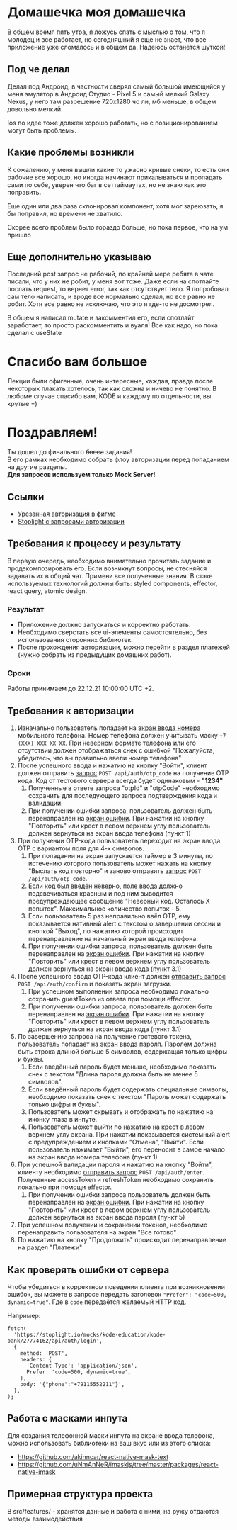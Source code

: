 # Домашечка моя домашечка

В общем время пять утра, я ложусь спать с мыслью о том, что я молодец и все работает, но сегодняшний я еще не знает, что все приложение уже сломалось и в общем да. Надеюсь останется шуткой!

## Под че делал

Делал под Андроид, в частности сверял самый большой имеющийся у меня эмулятор в Андроид Студио - Pixel 5 и самый мелкий Galaxy Nexus, у него там разрешение 720x1280 чо ли, мб меньше, в общем довольно мелкий.

Ios по идее тоже должен хорошо работать, но с позиционированием могут быть проблемы.

## Какие проблемы возникли

К сожалению, у меня вышли какие то ужасно кривые снеки, то есть они рабочие все хорошо, но иногда начинают прикалываться и пропадать сами по себе, уверен что баг в сеттаймаутах, но не знаю как это поправить.

Еще один или два раза склонировал компонент, хотя мог зареюзать, я бы поправил, но времени не хватило.

Скорее всего проблем было гораздо больше, но пока первое, что на ум пришло

## Еще дополнительно указываю

Последний post запрос не рабочий, по крайней мере ребята в чате писали, что у них не робит, у меня вот тоже. Даже если на спотлайте послать request, то вернет error, так как отсутствует тело. Я попробовал сам тело написать, и вроде все нормально сделал, но все равно не робит. Хотя все равно не исключаю, что это я где-то не досмотрел.

В общем я написал mutate и закомментил его, если спотлайт заработает, то просто раскомментить и вуаля! Все как надо, но пока сделал с useState

# Спасибо вам большое

Лекции были офигенные, очень интересные, каждая, правда после некоторых плакать хотелось, так как сложна и ничево не понятно. В любоме случае спасибо вам, KODE и каждому по отдельности, вы крутые =)








# Поздравляем!

Ты дошел до финального ~~босса~~ задания! \
В его рамках необходимо собрать флоу авторизации перед попаданием на другие разделы. \
**Для запросов используем только Mock Server!**

## Ссылки

- [Урезанная авторизация в фигме](https://www.figma.com/file/KxWS0hlyfHJNiihnxDpPfU/Skillbox-Auth-Final?node-id=33%3A35654)
- [Stoplight c запросами авторизации](https://kode-education.stoplight.io/docs/kode-bank/YXBpOjI3Nzc0MTYy-skillbox-auth-api)

## Требования к процессу и результату

В первую очередь, необходимо внимательно прочитать задание и продекомпозировать его.
Если возникнут вопросы, не стесняйся задавать их в общий чат.
Примени все полученные знания. В стэке используемых технологий должны быть: styled components, effector, react query, atomic design.

### Результат

- Приложение должно запускаться и корректно работать.
- Необходимо сверстать все ui-элементы самостоятельно, без использования сторонних библиотек.
- После прохождения авторизации, можно перейти в раздел платежей (нужно собрать из предыдущих домашних работ).

### Сроки

Работы принимаем до 22.12.21 10:00:00 UTC +2.

## Требования к авторизации

1. Изначально пользователь попадает на [экран ввода номера](https://www.figma.com/file/KxWS0hlyfHJNiihnxDpPfU/Skillbox-Auth-Final?node-id=181%3A65318) мобильного телефона. Номер телефона должен учитывать маску `+7 (XXX) XXX XX XX`. При неверном формате телефона или его отсутствии должен отображаться снек с ошибкой "Пожалуйста, убедитесь, что вы правильно ввели номер телефона"
2. После успешного ввода и нажатию на кнопку "Войти", клиент должен отправить [запрос](https://kode-education.stoplight.io/docs/kode-bank/b3A6Mjc5MTQ3Mjg-post-api-auth-otp-code) `POST /api/auth/otp_code` на получение OTP кода. Код от тестового сервера всегда будет одинаковым - **"1234"**
   1. Полученные в ответе запроса "otpId" и "otpCode" необходимо сохранить для последующего запроса подтверждения кода и валидации.
   2. При получении ошибки запроса, пользователь должен быть перенаправлен на [экран ошибки](https://www.figma.com/file/KxWS0hlyfHJNiihnxDpPfU/Skillbox-Auth-Final?node-id=77%3A56748). При нажатии на кнопку "Повторить" или крест в левом верхнем углу пользователь должен вернуться на экран ввода телефона (пункт 1)
3. При получении OTP-кода пользователь переходит на экран ввода OTP c вариантом поля для 4-х символов.
   1. При попадании на экран запускается таймер в 3 минуты, по истечению которого пользователь может нажать на кнопку "Выслать код повторно" и заново отправить [запрос](https://kode-education.stoplight.io/docs/kode-bank/b3A6Mjc5MTQ3Mjg-post-api-auth-otp-code) `POST /api/auth/otp_code`.
   2. Если код был введён неверно, поле ввода должно подсвечиваться красным и под ним выводится предупреждающее сообщение "Неверный код. Осталось X попыток". Максимальное количество попыток - 5.
   3. Если пользователь 5 раз неправильно ввёл OTP, ему показывается нативный alert с текстом о завершении сессии и кнопкой "Выход", по нажатию которой происходит перенаправление на начальный экран ввода телефона.
   4. При получении ошибки запроса, пользователь должен быть перенаправлен на [экран ошибки](https://www.figma.com/file/KxWS0hlyfHJNiihnxDpPfU/Skillbox-Auth-Final?node-id=77%3A56748). При нажатии на кнопку "Повторить" или крест в левом верхнем углу пользователь должен вернуться на экран ввода кода (пункт 3.1)
4. После успешного ввода OTP-кода клиент должен [отправить запрос](https://kode-education.stoplight.io/docs/kode-bank/b3A6Mjc3NzQxODE-post-api-auth-confirm) `POST /api/auth/confirm` и показать экран загрузки.
   1. При успешном выполнении запроса необходимо локально сохранить guestToken из ответа при помощи effector.
   2. При получении ошибки запроса, пользователь должен быть перенаправлен на [экран ошибки](https://www.figma.com/file/KxWS0hlyfHJNiihnxDpPfU/Skillbox-Auth-Final?node-id=77%3A56748). При нажатии на кнопку "Повторить" или крест в левом верхнем углу пользователь должен вернуться на экран ввода кода (пункт 3.1)
5. По завершению запроса на получение гостевого токена, пользователь попадает на экран ввода пароля. Паролем должна быть строка длиной больше 5 символов, содержащая только цифры и буквы.
   1. Если введённый пароль будет меньше, необходимо показать снек с текстом "Длина пароля должна быть не менее 5 символов".
   2. Если введённый пароль будет содержать специальные символы, необходимо показать снек с текстом "Пароль может содержать только цифры и буквы".
   3. Пользователь может скрывать и отображать по нажатию на иконку глаза в инпуте.
   4. Пользователь может выйти по нажатию на крест в левом верхнем углу экрана. При нажатии показывается системный alert с предупреждением и кнопками "Отмена", "Выйти". Если пользователь нажимает "Выйти", его переносит в самое начало на экран ввода номера телефона (пункт 1)
6. При успешной валидации пароля и нажатию на кнопку "Войти", клиенту необходимо [отправить запрос](https://kode-education.stoplight.io/docs/kode-bank/b3A6Mjc3NzQxODI-post-api-auth-enter) `POST /api/auth/enter`. Полученные accessToken и refreshToken необходимо сохранить локально при помощи effector.
   1. При получении ошибки запроса пользователь должен быть перенаправлен на [экран ошибки](https://www.figma.com/file/KxWS0hlyfHJNiihnxDpPfU/Skillbox-Auth-Final?node-id=77%3A56748). При нажатии на кнопку "Повторить" или крест в левом верхнем углу пользователь должен вернуться на экран ввода пароля (пункт 5)
7. При успешном получении и сохранении токенов, необходимо перенаправить пользователя на экран "Все готово"
8. По нажатию на кнопку "Продолжить" происходит перенаправление на раздел "Платежи"

## Как проверять ошибки от сервера

Чтобы убедиться в корректном поведении клиента при возникновении ошибок, вы можете в запросе передать заголовок `"Prefer": "code=500, dynamic=true"`. Где в `code` передаётся желаемый HTTP код.

Например:

```tsx
fetch(
  'https://stoplight.io/mocks/kode-education/kode-bank/27774162/api/auth/login',
  {
    method: 'POST',
    headers: {
      'Content-Type': 'application/json',
      Prefer: 'code=500, dynamic=true',
    },
    body: '{"phone":"+79115552211"}',
  },
);
```

## Работа с масками инпута

Для создания телефонной маски инпута на экране ввода телефона, можно использовать библиотеки на ваш вкус или из этого списка:

- https://github.com/akinncar/react-native-mask-text
- https://github.com/uNmAnNeR/imaskjs/tree/master/packages/react-native-imask

## Примерная структура проекта

В src/features/ - хранятся данные и работа с ними, на ружу отдаются методы взаимодействия
